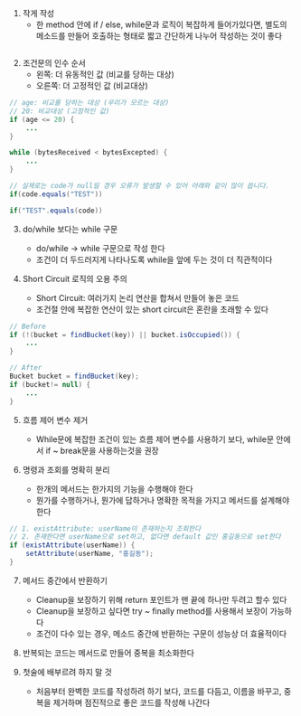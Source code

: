 1. 작게 작성
	- 한 method 안에 if / else, while문과 로직이 복잡하게 들어가있다면, 별도의 메소드를 만들어 호출하는 형태로 짧고 간단하게 나누어 작성하는 것이 좋다

```java


```

2. 조건문의 인수 순서
	- 왼쪽: 더 유동적인 값 (비교를 당하는 대상)
	- 오른쪽: 더 고정적인 값 (비교대상)

```java
// age: 비교를 당하는 대상 (우리가 모르는 대상)
// 20: 비교대상 (고정적인 값)
if (age <= 20) {
	...
}

while (bytesReceived < bytesExcepted) {
	...
}

// 실제로는 code가 null일 경우 오류가 발생할 수 있어 아래와 같이 많이 씁니다.
if(code.equals("TEST"))

if("TEST".equals(code))


```

3. do/while 보다는 while 구문
	- do/while -> while 구문으로 작성 한다
	- 조건이 더 두드러지게 나타나도록 while을 앞에 두는 것이 더 직관적이다

4. Short Circuit 로직의 오용 주의
	- Short Circuit: 여러가지 논리 연산을 합쳐서 만들어 놓은 코드
	- 조건절 안에 복잡한 연산이 있는 short circuit은 혼란을 초래할 수 있다

```java
// Before
if (!(bucket = findBucket(key)) || bucket.isOccupied()) {
	...
}

// After
Bucket bucket = findBucket(key);
if (bucket!= null) {
	...
}
```

5. 흐름 제어 변수 제거
	- While문에 복잡한 조건이 있는 흐름 제어 변수를 사용하기 보다, while문 안에서 if ~ break문을 사용하는것을 권장

6. 명령과 조회를 명확히 분리
	- 한개의 메서드는 한가지의 기능을 수행해야 한다
	- 뭔가를 수행하거나, 뭔가에 답하거나 명확한 목적을 가지고 메서드를 설계해야 한다

```java
// 1. existAttribute: userName이 존재하는지 조회한다
// 2. 존재한다면 userName으로 set하고, 없다면 default 값인 홍길동으로 set한다
if (existAttribute(userName)) {
	setAttribute(userName, "홍길동");
}
```

7. 메서드 중간에서 반환하기
	- Cleanup을 보장하기 위해 return 포인트가 맨 끝에 하나만 두려고 할수 있다
	- Cleanup을 보장하고 싶다면 try ~ finally method를 사용해서 보장이 가능하다
	- 조건이 다수 있는 경우, 메소드 중간에 반환하는 구문이 성능상 더 효율적이다

8. 반복되는 코드는 메서드로 만들어 중복을 최소화한다
9. 첫술에 배부르려 하지 말 것
	- 처음부터 완벽한 코드를 작성하려 하기 보다, 코드를 다듬고, 이름을 바꾸고, 중복을 제거하며 점진적으로 좋은 코드를 작성해 나간다